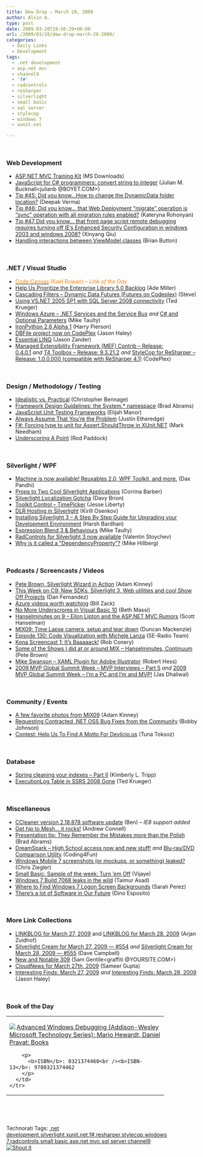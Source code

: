 ```yaml
---
title: Dew Drop – March 28, 2009
author: Alvin A.
type: post
date: 2009-03-28T19:56:29+00:00
url: /2009/03/28/dew-drop-march-28-2009/
categories:
  - Daily Links
  - Development
tags:
  - .net development
  - asp.net mvc
  - channel9
  - 'f#'
  - radcontrols
  - resharper
  - silverlight
  - small basic
  - sql server
  - stylecop
  - windows 7
  - xunit.net

---
```

&#160;

### Web Development

  * [ASP.NET MVC Training Kit][1] (MS Downloads)
  * [JavaScript for C# programmers: convert string to integer][2] (Julian M. Bucknall<julianb @BOYET.COM>)
  * [Tip #45: Did you know…How to change the DynamicData folder location?][3] (Deepak Verma)
  * [Tip #46: Did you know… that Web Deployment “migrate” operation is “sync” operation with all migration rules enabled?][4] (Kateryna Rohonyan)
  * [Tip #47 Did you know… that front page script remote debugging requires turning off IE’s Enhanced Security Configuration in windows 2003 and windows 2008?][5] (Xinyang Qiu)
  * [Handling interactions between ViewModel classes][6] (Brian Button)

&#160;

### .NET / Visual Studio

  * [<font color="#ff8000">Code Canvas</font>][7] <font color="#ff8000">(Kael Rowan) <em>– Link of the Day</em></font>
  * [Help Us Prioritize the Enterprise Library 5.0 Backlog][8] (Ade Miller)
  * [Cascading Filters – Dynamic Data Futures (Futures on Codeplex)][9] (Steve)
  * [Using VS.NET 2005 SP1 with SQL Server 2008 connectivity][10] (Ted Krueger)
  * [Windows Azure &#8211; .NET Services and the Service Bus][11] _and_&#160;[C# and Optional Parameters][12] (Mike Taulty)
  * [IronPython 2.6 Alpha 1][13] (Harry Pierson)
  * [DBFile project now on CodePlex][14] (Jason Haley)
  * [Essential LINQ][15] (Jason Zander)
  * [Managed Extensibility Framework (MEF) Contrib &#8211; Release: 0.4.0.1][16]&#160;_and_&#160;[T4 Toolbox &#8211; Release: 9.3.21.2][17] _and_&#160;[StyleCop for ReSharper &#8211; Release: 1.0.0.000 (compatible with ReSharper 4.1)][18] (CodePlex)

&#160;

### Design / Methodology / Testing

  * [Idealistic vs. Practical][19] (Christopher Bennage)
  * [Framework Design Guidelines: the System.* namespace][20] (Brad Abrams)
  * [JavaScript Unit Testing Frameworks][21] (Elijah Manor)
  * [Always Assume That You&#8217;re the Problem][22] (Justin Etheredge)
  * [F#: Forcing type to unit for Assert.ShouldThrow in XUnit.NET][23] (Mark Needham)
  * [Underscoring A Point][24] (Rod Paddock)

&#160;

### Silverlight / WPF

  * [Machine is now available! Reuxables 2.0, WPF Toolkit, and more.][25] (Dax Pandhi)
  * [Props to Two Cool Silverlight Applications][26] (Corrina Barber)
  * [Silverlight Localization Gotcha][27] (Davy Brion)
  * [Toolkit Control – TimePicker][28] (Jesse Liberty)
  * [DLR Hosting in Silverlight][29] (Kirill Osenkov)
  * [Installing Silverlight 3 &#8211; A Step By Step Guide for Upgrading your Development Environment][30] (Harsh Bardhan)
  * [Expression Blend 3 & Behaviours][31] (Mike Taulty)
  * [RadControls for Silverlight 3 now available][32] (Valentin Stoychev)
  * [Why is it called a "DependencyProperty"?][33] (Mike Hillberg)

&#160;

### Podcasts / Screencasts / Videos

  * [Pete Brown, Silverlight Wizard in Action][34] (Adam Kinney)
  * [This Week on C9: New SDKs, Silverlight 3, Web utilities and cool Show Off Projects][35] (Dan Fernandez)
  * [Azure videos worth watching][36] (Bill Zack)
  * [No More Underscrores in Visual Basic 10][37] (Beth Massi)
  * [Hanselminutes on 9 &#8211; Eilon Lipton and the ASP.NET MVC Rumors][38] (Scott Hanselman)
  * [MIX09: Time Lapse camera, setup and tear down][39] (Duncan Mackenzie)
  * [Episode 130: Code Visualization with Michele Lanza][40] (SE-Radio Team)
  * [Kona Screencast 1: It’s Baaaaack!][41] (Rob Conery)
  * [Some of the Shows I did at or around MIX – Hanselminutes, Continuum][42] (Pete Brown)
  * [Mike Swanson &#8211; XAML Plugin for Adobe Illustrator][43] (Robert Hess)
  * [2009 MVP Global Summit Week – MVP Interviews – Part 5][44] _and_&#160;[2009 MVP Global Summit Week – I’m a PC and I’m and MVP!][45] (Jas Dhaliwal)

&#160;

### Community / Events

  * [A few favorite photos from MIX09][46] (Adam Kinney)
  * [Requesting Contracted .NET OSS Bug Fixes from the Community][47] (Bobby Johnson)
  * [Contest: Help Us To Find A Motto For Devlicio.us][48] (Tuna Toksoz)

&#160;

### Database

  * [Spring cleaning your indexes &#8211; Part II][49] (Kimberly L. Tripp)
  * [ExecutionLog Table in SSRS 2008 Gone][50] (Ted Krueger)

&#160;

### Miscellaneous

  * [CCleaner version 2.18.878 software update][51] (Ben) _– IE8 support added_
  * [Get hip to Mesh… it rocks!][52] (Andrew Connell)
  * [Presentation tip: They Remember the Mistakes more than the Polish][53] (Brad Abrams)
  * [DreamSpark – High School access now and new stuff!][54] _and_&#160;[Blu-ray/DVD Comparison Utility][55] (Coding4Fun)
  * [Windows Mobile 7 screenshots (or mockups, or something) leaked?][56] (Chris Ziegler)
  * [Small Basic: Sample of the week: Turn &#8217;em Off][57] (Vijaye)
  * [Windows 7 Build 7068 leaks in the wild][58] (Taimur Asad)
  * [Where to Find Windows 7 Logon Screen Backgrounds][59] (Sarah Perez)
  * [There’s a lot of Software in Our Future][60] (Dino Esposito)

&#160;

### More Link Collections

  * [LINKBLOG for March 27, 2009][61] and [LINKBLOG for March 28, 2009][62] (Arjan Zuidhof)
  * [Silverlight Cream for March 27, 2009 &#8212; #554][63] _and_&#160;[Silverlight Cream for March 28, 2009 &#8212; #555][64] (Dave Campbell)
  * [New and Notable 309][65] (Sam Gentile<graffiti @YOURSITE.COM>)
  * [CloudNews for March 27th, 2009][66] (Sameer Gupta)
  * [Interesting Finds: March 27, 2009][67] _and_&#160;[Interesting Finds: March 28, 2009][68] (Jason Haley)

&#160;

### Book of the Day

<div style="padding-bottom: 0px; margin: 0px; padding-left: 0px; padding-right: 0px; display: inline; float: none; padding-top: 0px" id="scid:7dc1bd33-94bd-46fd-a20b-0131235bcd47:42fe907c-be2f-4f6f-afce-6a8674959b4e" class="wlWriterSmartContent">
  <table cellspacing="0" cellpadding="2" width="400" border="0" unselectable="on">
    <tr>
      <td valign="top" width="400">
        <p>
          <a title="Advanced Windows Debugging (Addison-Wesley Microsoft Technology Series): Mario Hewardt, Daniel Pravat: Books" href="http://www.amazon.com/exec/obidos/ASIN/0321374460/alvinashcraft-20"><img data-recalc-dims="1" decoding="async" src="https://i0.wp.com/images.amazon.com/images/P/0321374460.01.MZZZZZZZ.jpg?w=660" border="0" align="left" style="float:left" />Advanced Windows Debugging (Addison-Wesley Microsoft Technology Series): Mario Hewardt, Daniel Pravat: Books</a>
        </p>
        
        <p>
          <b>ISBN</b>: 0321374460<br /><b>ISBN-13</b>: 9780321374462
        </p>
      </td>
    </tr>
  </table>
</div>

&#160;

<div style="padding-bottom: 0px; margin: 0px; padding-left: 0px; padding-right: 0px; display: inline; float: none; padding-top: 0px" id="scid:C16BAC14-9A3D-4c50-9394-FBFEF7A93539:2d97d561-7a75-47f4-98ae-5534a4ca5d86" class="wlWriterSmartContent">
  <!--dotnetkickit-->
</div>

&#160;

<div style="padding-bottom: 0px; margin: 0px; padding-left: 0px; padding-right: 0px; display: inline; float: none; padding-top: 0px" id="scid:0767317B-992E-4b12-91E0-4F059A8CECA8:6b5fb98b-3e57-4457-9ff5-e15b4cf0cb3a" class="wlWriterSmartContent">
  Technorati Tags: <a href="http://technorati.com/tags/.net+development" rel="tag">.net development</a>,<a href="http://technorati.com/tags/silverlight" rel="tag">silverlight</a>,<a href="http://technorati.com/tags/xunit.net" rel="tag">xunit.net</a>,<a href="http://technorati.com/tags/f%23" rel="tag">f#</a>,<a href="http://technorati.com/tags/resharper" rel="tag">resharper</a>,<a href="http://technorati.com/tags/stylecop" rel="tag">stylecop</a>,<a href="http://technorati.com/tags/windows+7" rel="tag">windows 7</a>,<a href="http://technorati.com/tags/radcontrols" rel="tag">radcontrols</a>,<a href="http://technorati.com/tags/small+basic" rel="tag">small basic</a>,<a href="http://technorati.com/tags/asp.net+mvc" rel="tag">asp.net mvc</a>,<a href="http://technorati.com/tags/sql+server" rel="tag">sql server</a>,<a href="http://technorati.com/tags/channel9" rel="tag">channel9</a>
</div>

<div class="wlWriterHeaderFooter" style="margin:0px; padding:0px 0px 0px 0px;">
  <div class="shoutIt">
    <a rev="vote-for" href="http://dotnetshoutout.com/Submit?url=http%3a%2f%2fwww.alvinashcraft.com%2f2009%2f03%2f28%2fdew-drop-march-28-2009%2f&title=Dew+Drop+-+March+28%2c+2009"><img decoding="async" alt="Shout it" src="http://dotnetshoutout.com/image.axd?url=https://morningdew-bpc6g3a0fgaxdxcu.eastus2-01.azurewebsites.net/2009/03/28/dew-drop-march-28-2009/" style="border:0px" /></a>
  </div>
</div>

 [1]: http://feedproxy.google.com/~r/MicrosoftDownloadCenter/~3/f3AuODOG4i0/details.aspx
 [2]: http://blog.boyet.com/blog/javascriptlessons/javascript-for-c-programmers-convert-string-to-integer/
 [3]: http://blogs.msdn.com/webdevelopertips/archive/2009/03/27/tip-45-did-you-know-how-to-change-the-dynamicdata-folder-location.aspx
 [4]: http://blogs.msdn.com/webdevelopertips/archive/2009/03/27/did-you-know-that-web-deployment-migrate-operation-is-sync-operation-with-all-migration-rules-enabled.aspx
 [5]: http://blogs.msdn.com/webdevelopertips/archive/2009/03/27/tip-47-did-you-know-that-front-page-script-remote-debugging-requires-turning-off-ie-s-enhanced-security-configuration-in-windows-2003-and-windows-2008.aspx
 [6]: http://feedproxy.google.com/~r/BrianButton-OneAgileCoder/~3/QkrFj8RH274/25013.aspx
 [7]: http://blogs.msdn.com/kaelr/archive/2009/03/26/code-canvas.aspx
 [8]: http://www.ademiller.com/blogs/tech/2009/03/help-us-prioritize-the-enterprise-library-50-backlog/?&owa_from=feed&owa_sid=
 [9]: http://csharpbits.notaclue.net/2009/03/cascading-filters-dynamic-data-futures.html
 [10]: http://blogs.lessthandot.com/index.php/DataMgmt/DataDesign/using-vs-net-2005-sp1-with-sql-server-20
 [11]: http://mtaulty.com/CommunityServer/blogs/mike_taultys_blog/archive/2009/03/27/windows-azure-net-services-and-the-service-bus.aspx
 [12]: http://mtaulty.com/CommunityServer/blogs/mike_taultys_blog/archive/2009/03/27/c-and-optional-parameters.aspx
 [13]: http://feedproxy.google.com/~r/Devhawk/~3/PuaGiw5tLkM/IronPython+26+Alpha+1.aspx
 [14]: http://jasonhaley.com/blog/archive/2009/03/27/143090.aspx
 [15]: http://blogs.msdn.com/jasonz/archive/2009/03/28/essential-linq.aspx
 [16]: http://mefcontrib.codeplex.com/Release/ProjectReleases.aspx?ReleaseId=25295
 [17]: http://t4toolbox.codeplex.com/Release/ProjectReleases.aspx?ReleaseId=25294
 [18]: http://stylecopforresharper.codeplex.com/Release/ProjectReleases.aspx?ReleaseId=25344
 [19]: http://feeds.dzone.com/~r/zones/dotnet/~3/WZKRAfZrVgk/idealistic-vs-practical
 [20]: http://blogs.msdn.com/brada/archive/2009/03/26/framework-design-guidelines-the-system-namespace.aspx
 [21]: http://webdevdotnet.blogspot.com/2009/03/javascript-unit-testing-frameworks.html
 [22]: http://feeds.dzone.com/~r/zones/dotnet/~3/ZSJGJI_lz5U/always-assume-youre-problem
 [23]: http://feedproxy.google.com/~r/MarkNeedham/~3/G4kofcINMW8/
 [24]: http://codebetter.com/blogs/rodpaddock/archive/2009/03/28/underscoring-a-point.aspx
 [25]: http://feedproxy.google.com/~r/DaxPandhisBlog/~3/34QAhSwZaK0/post.aspx
 [26]: http://blogs.msdn.com/corrinab/archive/2009/03/27/9513291.aspx
 [27]: http://feedproxy.google.com/~r/davybrion/~3/5NLFTE4YHt0/
 [28]: http://feedproxy.google.com/~r/JesseLiberty-SilverlightGeek/~3/Uo_5jrWlnFE/toolkit-control-timepicker.aspx
 [29]: http://blogs.msdn.com/kirillosenkov/archive/2009/03/26/dlr-hosting-in-silverlight.aspx
 [30]: http://feedproxy.google.com/~r/netCurryRecentArticles/~3/T96e4fKNMEY/ShowArticle.aspx
 [31]: http://mtaulty.com/CommunityServer/blogs/mike_taultys_blog/archive/2009/03/27/expression-blend-3-behaviours.aspx
 [32]: http://blogs.telerik.com/blogs/09-03-27/RadControls_for_Silverlight_3_now_available.aspx
 [33]: http://blogs.msdn.com/mikehillberg/archive/2009/03/27/why-is-it-called-a-dependencyproperty.aspx
 [34]: http://channel9.msdn.com/shows/Continuum/Pete-Brown-Silverlight-Wizard-in-Action/
 [35]: http://channel9.msdn.com/shows/This+Week+On+Channel+9/This-Week-on-C9-New-SDKs-Silverlight-3-Web-utilities-and-cool-Show-Off-Projects/
 [36]: http://feedproxy.google.com/~r/ArchitectureStuff/~3/52hK-7Pb9cg/azure-videos-worth-watching.aspx
 [37]: http://channel9.msdn.com/posts/funkyonex/No-More-Underscrores-in-Visual-Basic-10/
 [38]: http://channel9.msdn.com/posts/Glucose/Hanselminutes-on-9-Eilon-Lipton-and-the-ASPNET-MVC-Rumors/
 [39]: http://channel9.msdn.com/posts/Duncanma/MIX09-Time-Lapse-camera-setup-and-tear-down/
 [40]: http://feedproxy.google.com/~r/se-radio/~3/mEYGm0XISfw/episode-130-code-visualization-michele-lanza
 [41]: http://feedproxy.google.com/~r/wekeroad/EeKc/~3/QHyhYWftX5g/
 [42]: http://feedproxy.google.com/~r/PeteBrown/~3/fnBzaq_1j5A/Some-of-the-Shows-I-did-at-or-around-MIX-_1320_-Hanselminutes_2C00_-Continuum.aspx
 [43]: http://channel9.msdn.com/shows/The+Knowledge+Chamber/Mike-Swanson-XAML-Plugin-for-Adobe-Illustrator/
 [44]: http://blogs.msdn.com/mvpawardprogram/archive/2009/03/27/2009-mvp-global-summit-week-mvp-interviews-part-5.aspx
 [45]: http://blogs.msdn.com/mvpawardprogram/archive/2009/03/27/2009-mvp-global-summit-week-i-m-a-pc-and-i-m-and-mvp.aspx
 [46]: http://adamkinney.com/blog/419/default.aspx
 [47]: http://feedproxy.google.com/~r/IAmNotMyself/~3/5XzPh_8E4M4/RequestingContractedNETOSSBugFixesFromTheCommunity.aspx
 [48]: http://devlicio.us/blogs/tuna_toksoz/archive/2009/03/27/contest-help-us-to-find-a-motto-for-devlicio-us.aspx
 [49]: http://www.sqlskills.com/BLOGS/KIMBERLY/post.aspx?id=92c56d40-4631-4bd8-a790-9a5424c4406d
 [50]: http://blogs.lessthandot.com/index.php/DataMgmt/DataDesign/executionlog-table-in-ssrs-2008-gone
 [51]: http://feedproxy.google.com/~r/tcmagazine/~3/2iPrM89NaJw/comments.php
 [52]: http://feedproxy.google.com/~r/sharepointmvpblogs/~3/2IPMcMOlQ6E/Get-hip-to-Meshhellip-it-rocks.aspx
 [53]: http://blogs.msdn.com/brada/archive/2009/03/27/presentation-tip-they-remember-the-mistakes-more-than-the-polish.aspx
 [54]: http://blogs.msdn.com/coding4fun/archive/2009/03/27/9502444.aspx
 [55]: http://blogs.msdn.com/coding4fun/archive/2009/03/28/9515699.aspx
 [56]: http://www.engadget.com/2009/03/28/windows-mobile-7-screenshots-or-mockups-or-something-leaked/
 [57]: http://blogs.msdn.com/smallbasic/archive/2009/03/28/sample-of-the-week-turn-em-off.aspx
 [58]: http://feedproxy.google.com/~r/RedmondPie/~3/Qc032IcUq1A/
 [59]: http://on10.net/blogs/sarahintampa/Where-to-Find-Windows-7-Logon-Screen-Backgrounds/
 [60]: http://weblogs.asp.net/despos/archive/2009/03/27/there-s-a-lot-of-software-in-our-future.aspx
 [61]: http://feedproxy.google.com/~r/ArjansWorld/~3/w_GWbsYQpwc/
 [62]: http://feedproxy.google.com/~r/ArjansWorld/~3/JtcOKBjx2AQ/
 [63]: http://geekswithblogs.net/WynApseTechnicalMusings/archive/2009/03/27/130474.aspx
 [64]: http://geekswithblogs.net/WynApseTechnicalMusings/archive/2009/03/28/130486.aspx
 [65]: http://feedproxy.google.com/~r/SamGentile/~3/1mbMHBOKBK0/
 [66]: http://feedproxy.google.com/~r/CloudAve/~3/FAultLiFBt4/cloudnews-for-march-27th-2009
 [67]: http://jasonhaley.com/blog/archive/2009/03/27/143089.aspx
 [68]: http://jasonhaley.com/blog/archive/2009/03/28/143094.aspx